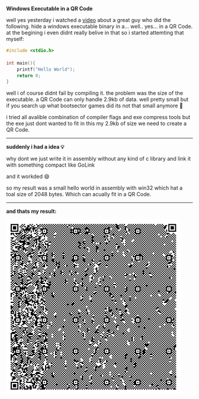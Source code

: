 **Windows Executable in a QR Code**

well yes yesterday i watched a [video](https://youtu.be/ExwqNreocpg) about a great guy who did the following. hide a windows executable binary in a... well.. yes... in a QR Code. at the begining i even didnt really belive in that so i started attemting that myself:

```c
#include <stdio.h>

int main(){
    printf("Hello World");
    return 0;
}
```
        
well i of course didnt fail by compiling it. the problem was the size of the executable. a QR Code can only handle 2.9kb of data. well pretty small but if you search up what bootsector games did its not that small anymore 🙂 

i tried all avalible combination of compiler flags and exe compress tools but the exe just dont wanted to fit in this my 2.9kb of size we need to create a QR Code.

---

**suddenly i had a idea 💡**

why dont we just write it in assembly without any kind of c library and link it with something compact like GoLink

and it workded 😄 

so my result was a small hello world in assembly with win32 which hat a toal size of 2048 bytes. Which can acually fit in a QR Code.

---

**and thats my result:**

![alt text](https://github.com/just6chill/asm-learningspace/blob/main/qrcodeexe/code.png "QR Code")
